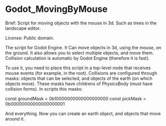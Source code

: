 # Godot_MovingByMouse

Brief: Script for moving objects with the mouse in 3d. Such as trees in the landscape editor.

License: Public domain.

The script for Godot Engine. It Can move objects in 3d, using the mouse, on the ground.
It also allows you to select multiple objects, and move them.
Collision calculation is automatic by Godot Engine (therefore it is fast).

To use it, you need to place this script in a top-level node that receives mouse events (for example, in the root).
Collisions are configured through masks: objects that can be selected, and objects of the earth (on which objects move). 
These masks have childrens of PhysicsBody (must have collision forms). In scripts this masks:

const groundMask = 0b10000000000000000000
const pickMask = 0b00000000000000000001

And everything. Now you can create an earth object, and objects that move around it.
